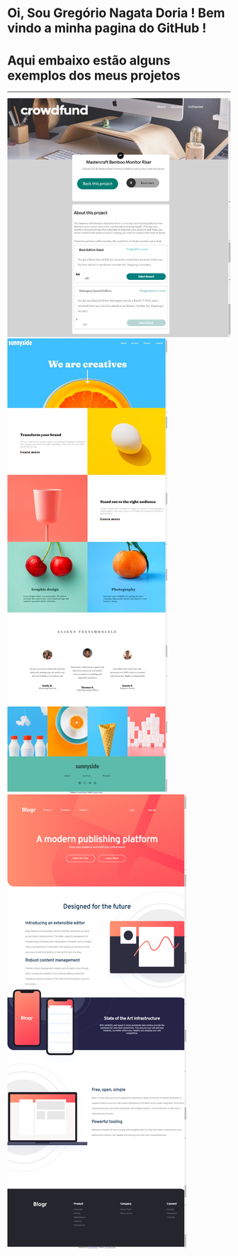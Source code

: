 # Oi, Sou Gregório Nagata Doria ! Bem vindo a minha pagina do GitHub !

# Aqui embaixo estão alguns exemplos dos meus projetos

<hr/>

<img src="./readme-imgs/crowdfund.png" alt="">

<img src="./readme-imgs/sunnyside.png" alt="">

<img src="./readme-imgs/blogr.png" alt="">
